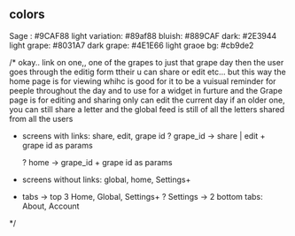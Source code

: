 ## colors
Sage : #9CAF88
light variation: #89af88
bluish: #889CAF
dark: #2E3944
light grape: #8031A7
dark grape: #4E1E66
light graoe bg: #cb9de2


<!-- TODO reasses the colors being used -->




/*
okay.. link on one,, one of the grapes to just that grape day
then the user goes through the editig
form ttheir u can share or edit etc...
but this way the home page is for viewing whihc  is good for it to be a vuisual reminder for peeple throughout the day and to use for a widget in furture
and the Grape page is for editing and sharing
only can edit the current day
if an older one, you can still share a letter
and the global feed is still of all the letters shared from all the users
* screens with links: share, edit, grape id
    ?  grape_id -> share | edit + grape id as params

    ? home -> grape_id + grape id as params

* screens without links: global, home, Settings+

* tabs -> top 3 Home, Global, Settings+
    ? Settings -> 2 bottom tabs: About, Account



*/

